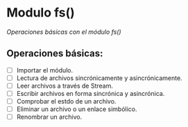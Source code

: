 # Modulo fs()
_Operaciones básicas con el módulo fs()_

## Operaciones básicas:
- [ ] Importar el módulo.
- [ ] Lectura de archivos sincrónicamente y asincrónicamente.
- [ ] Leer archivos a través de Stream.
- [ ] Escribir archivos en forma sincrónica y asincrónica.
- [ ] Comprobar el estdo de un archivo.
- [ ] Eliminar un archivo o un enlace simbólico.
- [ ] Renombrar un archivo.
